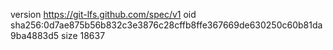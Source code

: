 version https://git-lfs.github.com/spec/v1
oid sha256:0d7ae875b56b832c3e3876c28cffb8ffe367669de630250c60b81da9ba4883d5
size 18637
